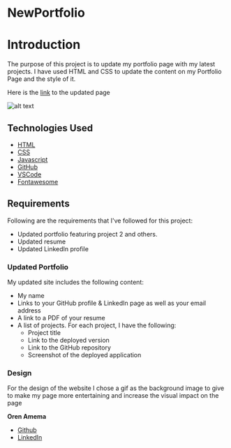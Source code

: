 # NewPortfolio

# Introduction
The purpose of this project is to update my portfolio page with my latest projects. I have used HTML and CSS to update the content on my Portfolio Page and the style of it.

Here is the [link](https://orenamema.github.io/NewPortfolio/) to the updated page

![alt text](https://github.com/orenamema/NewPortfolio/raw/master/images/demo.gif)

## Technologies Used

* [HTML](https://developer.mozilla.org/en-US/docs/Web/HTML)
* [CSS](https://developer.mozilla.org/en-US/docs/Web/CSS)
* [Javascript](https://developer.mozilla.org/en-US/docs/Web/JavaScript)
* [GitHub](https://github.com/)
* [VSCode](https://code.visualstudio.com/)
* [Fontawesome](https://fontawesome.com/)

## Requirements

Following are the requirements that I've followed for this project:

* Updated portfolio featuring project 2 and others. 
* Updated resume
* Updated LinkedIn profile

### Updated Portfolio
My updated site includes the following content:
* My name
* Links to your GitHub profile & LinkedIn page as well as your email address 
* A link to a PDF of your resume
* A list of projects. For each project, I have the following:
  * Project title
  * Link to the deployed version
  * Link to the GitHub repository
  * Screenshot of the deployed application
  
### Design

For the design of the website I chose a gif as the background image to give to make my page more entertaining and increase the visual impact on the page

**Oren Amema**
* [Github](https://github.com/orenamema)
* [LinkedIn](https://www.linkedin.com/in/oren-amematekpo-b7a12b13)
